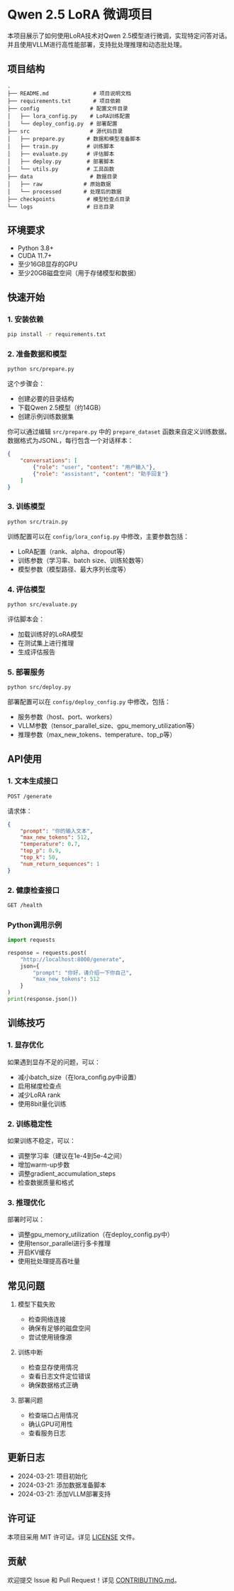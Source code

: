 # Qwen 2.5 LoRA 微调项目

本项目展示了如何使用LoRA技术对Qwen 2.5模型进行微调，实现特定问答对话。
并且使用VLLM进行高性能部署，支持批处理推理和动态批处理。

## 项目结构
```
.
├── README.md              # 项目说明文档
├── requirements.txt       # 项目依赖
├── config                # 配置文件目录
│   ├── lora_config.py    # LoRA训练配置
│   └── deploy_config.py  # 部署配置
├── src                   # 源代码目录
│   ├── prepare.py       # 数据和模型准备脚本
│   ├── train.py         # 训练脚本
│   ├── evaluate.py      # 评估脚本
│   ├── deploy.py        # 部署脚本
│   └── utils.py         # 工具函数
├── data                  # 数据目录
│   ├── raw             # 原始数据
│   └── processed       # 处理后的数据
├── checkpoints          # 模型检查点目录
└── logs                 # 日志目录
```

## 环境要求
- Python 3.8+
- CUDA 11.7+
- 至少16GB显存的GPU
- 至少20GB磁盘空间（用于存储模型和数据）

## 快速开始

### 1. 安装依赖
```bash
pip install -r requirements.txt
```

### 2. 准备数据和模型
```bash
python src/prepare.py
```
这个步骤会：
- 创建必要的目录结构
- 下载Qwen 2.5模型（约14GB）
- 创建示例训练数据集

你可以通过编辑 `src/prepare.py` 中的 `prepare_dataset` 函数来自定义训练数据。数据格式为JSONL，每行包含一个对话样本：
```json
{
    "conversations": [
        {"role": "user", "content": "用户输入"},
        {"role": "assistant", "content": "助手回复"}
    ]
}
```

### 3. 训练模型
```bash
python src/train.py
```

训练配置可以在 `config/lora_config.py` 中修改，主要参数包括：
- LoRA配置（rank、alpha、dropout等）
- 训练参数（学习率、batch size、训练轮数等）
- 模型参数（模型路径、最大序列长度等）

### 4. 评估模型
```bash
python src/evaluate.py
```

评估脚本会：
- 加载训练好的LoRA模型
- 在测试集上进行推理
- 生成评估报告

### 5. 部署服务
```bash
python src/deploy.py
```

部署配置可以在 `config/deploy_config.py` 中修改，包括：
- 服务参数（host、port、workers）
- VLLM参数（tensor_parallel_size、gpu_memory_utilization等）
- 推理参数（max_new_tokens、temperature、top_p等）

## API使用

### 1. 文本生成接口
```bash
POST /generate
```
请求体：
```json
{
    "prompt": "你的输入文本",
    "max_new_tokens": 512,
    "temperature": 0.7,
    "top_p": 0.9,
    "top_k": 50,
    "num_return_sequences": 1
}
```

### 2. 健康检查接口
```bash
GET /health
```

### Python调用示例
```python
import requests

response = requests.post(
    "http://localhost:8000/generate",
    json={
        "prompt": "你好，请介绍一下你自己",
        "max_new_tokens": 512
    }
)
print(response.json())
```

## 训练技巧

### 1. 显存优化
如果遇到显存不足的问题，可以：
- 减小batch_size（在lora_config.py中设置）
- 启用梯度检查点
- 减少LoRA rank
- 使用8bit量化训练

### 2. 训练稳定性
如果训练不稳定，可以：
- 调整学习率（建议在1e-4到5e-4之间）
- 增加warm-up步数
- 调整gradient_accumulation_steps
- 检查数据质量和格式

### 3. 推理优化
部署时可以：
- 调整gpu_memory_utilization（在deploy_config.py中）
- 使用tensor_parallel进行多卡推理
- 开启KV缓存
- 使用批处理提高吞吐量

## 常见问题

1. 模型下载失败
   - 检查网络连接
   - 确保有足够的磁盘空间
   - 尝试使用镜像源

2. 训练中断
   - 检查显存使用情况
   - 查看日志文件定位错误
   - 确保数据格式正确

3. 部署问题
   - 检查端口占用情况
   - 确认GPU可用性
   - 查看服务日志

## 更新日志
- 2024-03-21: 项目初始化
- 2024-03-21: 添加数据准备脚本
- 2024-03-21: 添加VLLM部署支持

## 许可证
本项目采用 MIT 许可证。详见 [LICENSE](LICENSE) 文件。

## 贡献
欢迎提交 Issue 和 Pull Request！详见 [CONTRIBUTING.md](CONTRIBUTING.md)。 